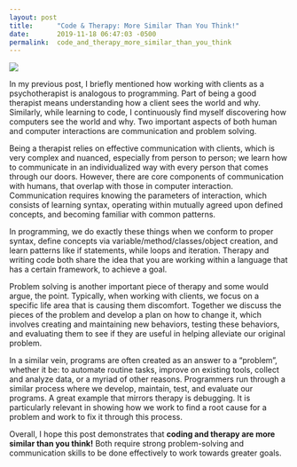 ```yaml
---
layout: post
title:      "Code & Therapy: More Similar Than You Think!"
date:       2019-11-18 06:47:03 -0500
permalink:  code_and_therapy_more_similar_than_you_think
---
```



![](https://media.giphy.com/media/l36kU80xPf0ojG0Erg/giphy.gif)

 
In my previous post, I briefly mentioned how working with clients as a psychotherapist is analogous to programming. Part of being a good therapist means understanding how a client sees the world and why. Similarly, while learning to code, I continuously find myself discovering how computers see the world and why. Two important aspects of both human and computer interactions are communication and problem solving. 

Being a therapist relies on effective communication with clients, which is very complex and nuanced, especially from person to person; we learn how to communicate in an individualized way with every person that comes through our doors. However, there are core components of communication with humans, that overlap with those in computer interaction. Communication requires knowing the parameters of interaction, which consists of learning syntax, operating within mutually agreed upon defined concepts, and becoming familiar with common patterns. 

In programming, we do exactly these things when we conform to proper syntax, define concepts via variable/method/classes/object creation, and learn patterns like if statements, while loops and iteration. Therapy and writing code both share the idea that you are working within a language that has a certain framework, to achieve a goal. 
 
Problem solving is another important piece of therapy and some would argue, the point. Typically, when working with clients, we focus on a specific life area that is causing them discomfort. Together we discuss the pieces of the problem and develop a plan on how to change it, which involves creating and maintaining new behaviors, testing these behaviors, and evaluating them to see if they are useful in helping alleviate our original problem. 

In a similar vein, programs are often created as an answer to a “problem”, whether it be: to automate routine tasks, improve on existing tools, collect and analyze data, or a myriad of other reasons. Programmers run through a similar process where we develop, maintain, test, and evaluate our programs. A great example that mirrors therapy is debugging. It is particularly relevant in showing how we work to find a root cause for a problem and work to fix it through this process.
 
Overall, I hope this post demonstrates that **coding and therapy are more similar than you think!** Both require strong problem-solving and communication skills to be done effectively to work towards greater goals. 

